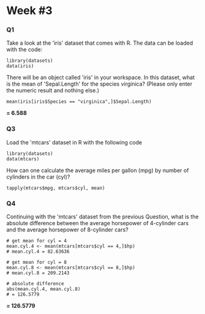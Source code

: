 # Week #3


### Q1

Take a look at the 'iris' dataset that comes with R. The data can be loaded with the code:

```
library(datasets)
data(iris)
```

There will be an object called 'iris' in your workspace. In this dataset, what is the mean of 'Sepal.Length' for the species virginica? (Please only enter the numeric result and nothing else.)

```
mean(iris[iris$Species == "virginica",]$Sepal.Length)
```

**= 6.588**


### Q3

Load the 'mtcars' dataset in R with the following code

```
library(datasets)
data(mtcars)
```

How can one calculate the average miles per gallon (mpg) by number of cylinders in the car (cyl)?

```
tapply(mtcars$mpg, mtcars$cyl, mean)
```


### Q4

Continuing with the 'mtcars' dataset from the previous Question, what is the absolute difference between the average horsepower of 4-cylinder cars and the average horsepower of 8-cylinder cars?

```
# get mean for cyl = 4
mean.cyl.4 <- mean(mtcars[mtcars$cyl == 4,]$hp)
# mean.cyl.4 = 82.63636

# get mean for cyl = 8
mean.cyl.8 <- mean(mtcars[mtcars$cyl == 8,]$hp)
# mean.cyl.8 = 209.2143

# absolute difference
abs(mean.cyl.4, mean.cyl.8)
# = 126.5779

```

**= 126.5779**
